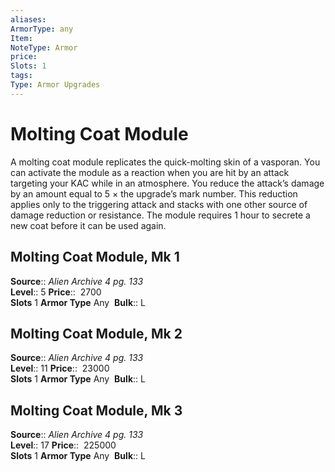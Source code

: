 ```yaml
---
aliases: 
ArmorType: any
Item:
NoteType: Armor
price:  
Slots: 1
tags: 
Type: Armor Upgrades
---
```


# Molting Coat Module

A molting coat module replicates the quick-molting skin of a vasporan. You can activate the module as a reaction when you are hit by an attack targeting your KAC while in an atmosphere. You reduce the attack’s damage by an amount equal to 5 × the upgrade’s mark number. This reduction applies only to the triggering attack and stacks with one other source of damage reduction or resistance. The module requires 1 hour to secrete a new coat before it can be used again.  

## Molting Coat Module, Mk 1

**Source**:: _Alien Archive 4 pg. 133_  
**Level**:: 5
**Price**::  2700  
**Slots** 1 **Armor Type** Any 
**Bulk**:: L  

## Molting Coat Module, Mk 2

**Source**:: _Alien Archive 4 pg. 133_  
**Level**:: 11
**Price**::  23000  
**Slots** 1 **Armor Type** Any 
**Bulk**:: L  
  
  

## Molting Coat Module, Mk 3

**Source**:: _Alien Archive 4 pg. 133_  
**Level**:: 17
**Price**::  225000  
**Slots** 1 **Armor Type** Any 
**Bulk**:: L
